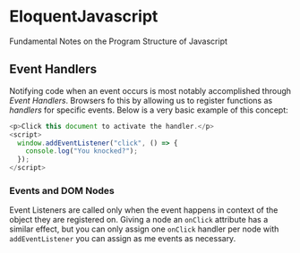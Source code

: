 # EloquentJavascript
Fundamental Notes on the Program Structure of Javascript

## Event Handlers
Notifying code when an event occurs is most notably accomplished through *Event Handlers*. Browsers fo this by allowing us to register functions as *handlers* for specific events. Below is a very basic example of this concept: 
```javascript 
<p>Click this document to activate the handler.</p>
<script>
  window.addEventListener("click", () => {
    console.log("You knocked?");
  });
</script>
```

### Events and DOM Nodes 
Event Listeners are called only when the event happens in context of the object they are registered on. Giving a node an `onClick` attribute has a similar effect, but you can only assign one `onClick` handler per node with `addEventListener` you can assign as me events as necessary. 